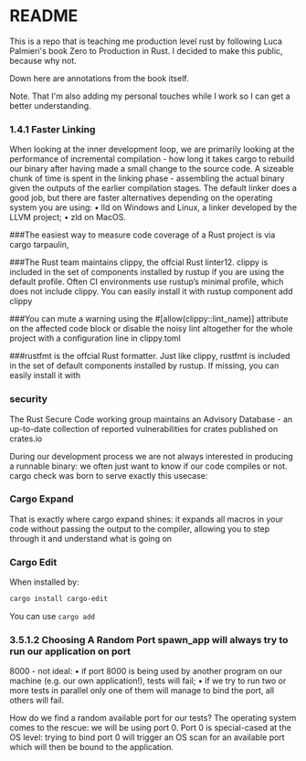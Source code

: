 # README

This is a repo that is teaching me production level rust by following Luca Palmieri's book Zero to Production in Rust. I decided to make this public, because why not.

Down here are annotations from the book itself.

Note. That I'm also adding my personal touches while I work so I can get a better understanding.

### 1.4.1 Faster Linking

When looking at the inner development loop, we are primarily looking at the performance of incremental compilation - how long it takes cargo to rebuild our binary after having made a small change
to the source code.
A sizeable chunk of time is spent in the linking phase - assembling the actual binary given the
outputs of the earlier compilation stages.
The default linker does a good job, but there are faster alternatives depending on the operating
system you are using:
• lld on Windows and Linux, a linker developed by the LLVM project;
• zld on MacOS.

###The easiest way to measure code coverage of a Rust project is via cargo tarpaulin,

###The Rust team maintains clippy, the offcial Rust linter12.
clippy is included in the set of components installed by rustup if you are using the default profile.
Often CI environments use rustup’s minimal profile, which does not include clippy.
You can easily install it with
rustup component add clippy

###You can mute a warning using the #[allow(clippy::lint_name)] attribute on the affected code
block or disable the noisy lint altogether for the whole project with a configuration line in clippy.toml

###rustfmt is the offcial Rust formatter.
Just like clippy, rustfmt is included in the set of default components installed by rustup. If missing,
you can easily install it with

### security

The Rust Secure Code working group maintains an Advisory Database - an up-to-date collection of
reported vulnerabilities for crates published on crates.io

During our development process we are not always interested in producing a runnable binary: we often just want
to know if our code compiles or not. cargo check was born to serve exactly this usecase:

### Cargo Expand

That is exactly where cargo expand shines: it expands all macros in your code without passing the
output to the compiler, allowing you to step through it and understand what is going on

### Cargo Edit

When installed by:

```sh
cargo install cargo-edit
```

You can use
`cargo add`

### 3.5.1.2 Choosing A Random Port spawn_app will always try to run our application on port

8000 - not ideal:
• if port 8000 is being used by another program on our machine (e.g. our own application!), tests
will fail;
• if we try to run two or more tests in parallel only one of them will manage to bind the port, all
others will fail.

How do we find a random available port for our tests?
The operating system comes to the rescue: we will be using port 0.
Port 0 is special-cased at the OS level: trying to bind port 0 will trigger an OS scan for an available
port which will then be bound to the application.
